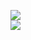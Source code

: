 [![](https://img.shields.io/badge/Made%20With-Github%20Spray-lightgrey.svg?style=for-the-badge&logo=github)](https://github.com/Annihil/github-spray#8375)  
[![](https://i.imgur.com/2DrTn0Z.gif)](https://github.com/Annihil/github-spray)